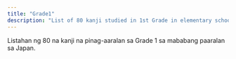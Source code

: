 ```yaml
---
title: "Grade1"
description: "List of 80 kanji studied in 1st Grade in elementary schools in Japan"
---
```

Listahan ng 80 na kanji na pinag-aaralan sa Grade 1 sa mababang paaralan sa Japan.